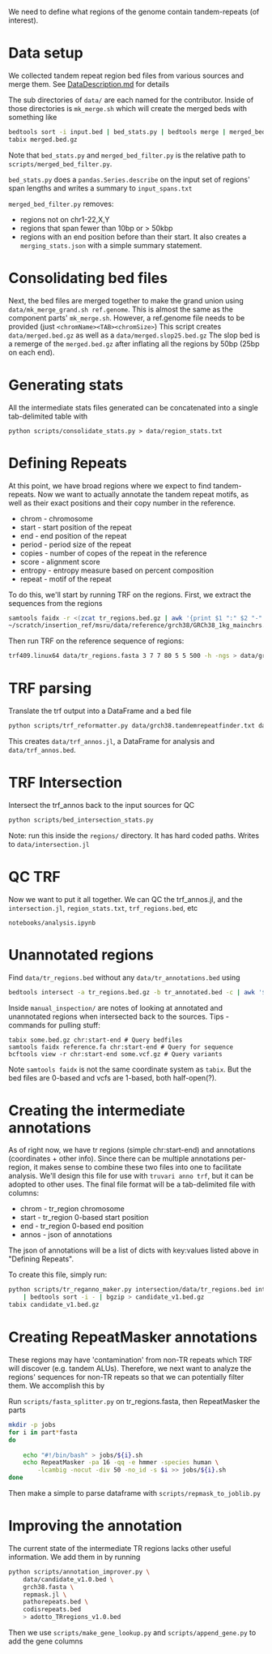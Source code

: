 

We need to define what regions of the genome contain tandem-repeats (of interest).


Data setup
==========
We collected tandem repeat region bed files from various sources and merge them. See [DataDescription.md](DataDescription.md) for details

The sub directories of `data/` are each named for the contributor. Inside of those directories is `mk_merge.sh`
which will create the merged beds with something like

```bash
bedtools sort -i input.bed | bed_stats.py | bedtools merge | merged_bed_filter.py | bgzip > merged.bed.gz
tabix merged.bed.gz
```

Note that `bed_stats.py` and `merged_bed_filter.py` is the relative path to `scripts/merged_bed_filter.py`. 

`bed_stats.py` does a `pandas.Series.describe` on the input set of regions' span lengths and writes a summary to `input_spans.txt`

`merged_bed_filter.py` removes:
* regions not on chr1-22,X,Y
* regions that span fewer than 10bp or > 50kbp
* regions with an end position before than their start. 
It also creates a `merging_stats.json` with a simple summary statement.

Consolidating bed files
=======================
Next, the bed files are merged together to make the grand union using `data/mk_merge_grand.sh ref.genome`. This 
is almost the same as the component parts' `mk_merge.sh`. However, a ref.genome file needs to be provided (just 
`<chromName><TAB><chromSize>`)  This script creates `data/merged.bed.gz` as well as a `data/merged.slop25.bed.gz` 
The slop bed is a remerge of the `merged.bed.gz` after inflating all the regions by 50bp (25bp on each end).


Generating stats
================
All the intermediate stats files generated can be concatenated into a single tab-delimited table with
```
python scripts/consolidate_stats.py > data/region_stats.txt
```

Defining Repeats
================
At this point, we have broad regions where we expect to find tandem-repeats. Now we want to actually annotate the 
tandem repeat motifs, as well as their exact positions and their copy number in the reference.

* chrom - chromosome
* start - start position of the repeat
* end - end position of the repeat
* period - period size of the repeat
* copies - number of copes of the repeat in the reference
* score - alignment score
* entropy - entropy measure based on percent composition
* repeat - motif of the repeat

To do this, we'll start by running TRF on the regions. First, we extract the sequences from the regions

```bash
samtools faidx -r <(zcat tr_regions.bed.gz | awk '{print $1 ":" $2 "-" $3}') \
~/scratch/insertion_ref/msru/data/reference/grch38/GRCh38_1kg_mainchrs.fa > tr_regions.fasta
```

Then run TRF on the reference sequence of regions:
```bash
trf409.linux64 data/tr_regions.fasta 3 7 7 80 5 5 500 -h -ngs > data/grch38.tandemrepeatfinder.txt
```

TRF parsing
===========
Translate the trf output into a DataFrame and a bed file

```bash
python scripts/trf_reformatter.py data/grch38.tandemrepeatfinder.txt data/trf_annos
```
This creates `data/trf_annos.jl`, a DataFrame for analysis and `data/trf_annos.bed`.

TRF Intersection
================
Intersect the trf_annos back to the input sources for QC

```bash
python scripts/bed_intersection_stats.py
```
Note: run this inside the `regions/` directory. It has hard coded paths. Writes to `data/intersection.jl`

QC TRF
======
Now we want to put it all together.
We can QC the trf_annos.jl, and the `intersection.jl`, `region_stats.txt`, `trf_regions.bed`, etc

`notebooks/analysis.ipynb`

Unannotated regions
===================
Find `data/tr_regions.bed` without any `data/tr_annotations.bed` using
```bash
bedtools intersect -a tr_regions.bed.gz -b tr_annotated.bed -c | awk '$4 == 0' > unannotated_regions.bed
```

Inside `manual_inspection/` are notes of looking at annotated and unannotated regions when intersected back to the
sources.
Tips - commands for pulling stuff:
```
tabix some.bed.gz chr:start-end # Query bedfiles
samtools faidx reference.fa chr:start-end # Query for sequence
bcftools view -r chr:start-end some.vcf.gz # Query variants
```
Note `samtools faidx` is not the same coordinate system as `tabix`. But the bed files are 0-based and vcfs are 1-based,
both half-open(?).


Creating the intermediate annotations
=====================================

As of right now, we have tr regions (simple chr:start-end) and annotations (coordinates + other info). Since there can
be multiple annotations per-region, it makes sense to combine these two files into one to facilitate analysis. We'll
design this file for use with `truvari anno trf`, but it can be adopted to other uses. The final file format will be a
tab-delimited file with columns:

* chrom - tr_region chromosome
* start - tr_region 0-based start position
* end - tr_region 0-based end position
* annos - json of annotations

The json of annotations will be a list of dicts with key:values listed above in "Defining Repeats".

To create this file, simply run:

```bash
python scripts/tr_reganno_maker.py intersection/data/tr_regions.bed intersection/data/tr_annotations.bed.gz \
    | bedtools sort -i - | bgzip > candidate_v1.bed.gz
tabix candidate_v1.bed.gz
```

Creating RepeatMasker annotations
=================================

These regions may have 'contamination' from non-TR repeats which TRF will discover (e.g. tandem ALUs). Therefore, we
next want to analyze the regions' sequences for non-TR repeats so that we can potentially filter them. We accomplish
this by

Run `scripts/fasta_splitter.py` on tr_regions.fasta, then RepeatMasker the parts
```bash
mkdir -p jobs
for i in part*fasta
do
    
    echo "#!/bin/bash" > jobs/${i}.sh
    echo RepeatMasker -pa 16 -qq -e hmmer -species human \
        -lcambig -nocut -div 50 -no_id -s $i >> jobs/${i}.sh
done
```
Then make a simple to parse dataframe with `scripts/repmask_to_joblib.py`


Improving the annotation
========================

The current state of the intermediate TR regions lacks other useful information.
We add them in by running 

```bash
python scripts/annotation_improver.py \
	data/candidate_v1.0.bed \
	grch38.fasta \
	repmask.jl \
	pathorepeats.bed \
	codisrepeats.bed
	> adotto_TRregions_v1.0.bed
```

Then we use `scripts/make_gene_lookup.py` and `scripts/append_gene.py` to add the gene columns
